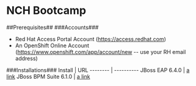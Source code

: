# NCH Bootcamp #
##Prerequisites##
###Accounts###
* Red Hat Access Portal Account (https://access.redhat.com)
* An OpenShift Online Account (https://www.openshift.com/app/account/new -- use your RH email address)

###Installations###
Install | URL
-------- | ----------
JBoss EAP 6.4.0 | [a link](https://access.redhat.com/jbossnetwork/restricted/listSoftware.html?downloadType=distributions&product=appplatform&version=6.1.0&productChanged=yes)
JBoss BPM Suite 6.1.0 | [a link](https://access.redhat.com/jbossnetwork/restricted/listSoftware.html?downloadType=distributions&product=bpm.suite&productChanged=yes)

